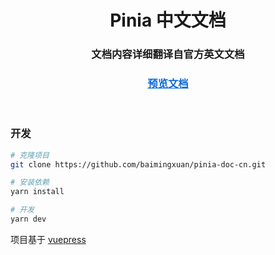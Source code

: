 <div align="center">
    <h1>Pinia 中文文档</h1>
    <h3>文档内容详细翻译自官方英文文档</h3>
    <h3>
        <a href="https://baimingxuan.net/pinia-doc-cn/" target="_blank" style="color: #0969da">预览文档</a>
    </h3>
</div>
<br>

### 开发

```sh
# 克隆项目
git clone https://github.com/baimingxuan/pinia-doc-cn.git

# 安装依赖
yarn install

# 开发
yarn dev
```

项目基于 [vuepress](https://github.com/vuejs/vuepress)

